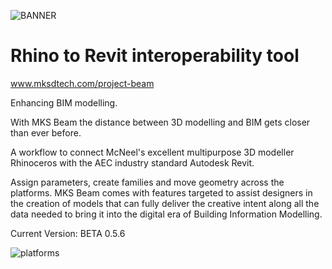 ![BANNER](https://user-images.githubusercontent.com/53434612/62049141-83112e80-b206-11e9-8949-2f3d78663026.jpg)

# Rhino to Revit interoperability tool


www.mksdtech.com/project-beam


Enhancing BIM modelling.

With MKS Beam the distance between 3D modelling and BIM gets closer than ever before.

A workflow to connect McNeel's excellent multipurpose 3D modeller Rhinoceros with the AEC industry standard Autodesk Revit.

Assign parameters, create families and move geometry across the platforms. MKS Beam comes with features targeted to assist designers in the creation of models that can fully deliver the creative intent along all the data needed to bring it into the digital era of Building Information Modelling.

Current Version: BETA 0.5.6

![platforms](https://user-images.githubusercontent.com/53434612/65444357-ca432680-de27-11e9-9104-d44f6198b37f.PNG)
